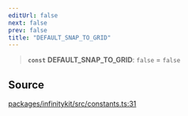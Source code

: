 ```yaml
---
editUrl: false
next: false
prev: false
title: "DEFAULT_SNAP_TO_GRID"
---
```


> **`const`** **DEFAULT\_SNAP\_TO\_GRID**: `false` = `false`

## Source

[packages/infinitykit/src/constants.ts:31](https://github.com/nodenogg-in/alpha-p2p/blob/d78065f/packages/infinitykit/src/constants.ts#L31)
